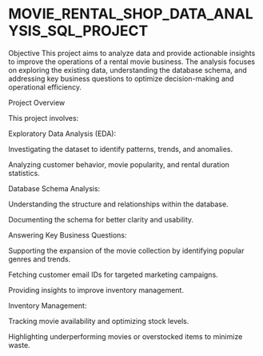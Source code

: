 # MOVIE_RENTAL_SHOP_DATA_ANALYSIS_SQL_PROJECT
Objective
This project aims to analyze data and provide actionable insights to improve the operations of a rental movie business. The analysis focuses on exploring the existing data, understanding the database schema, and addressing key business questions to optimize decision-making and operational efficiency.

Project Overview

This project involves:

Exploratory Data Analysis (EDA):

Investigating the dataset to identify patterns, trends, and anomalies.

Analyzing customer behavior, movie popularity, and rental duration statistics.

Database Schema Analysis:

Understanding the structure and relationships within the database.

Documenting the schema for better clarity and usability.

Answering Key Business Questions:

Supporting the expansion of the movie collection by identifying popular genres and trends.

Fetching customer email IDs for targeted marketing campaigns.

Providing insights to improve inventory management.

Inventory Management:

Tracking movie availability and optimizing stock levels.

Highlighting underperforming movies or overstocked items to minimize waste.
